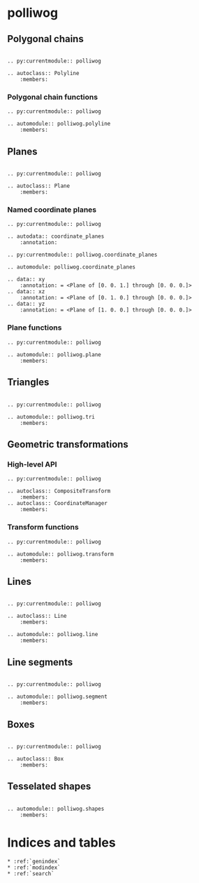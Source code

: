# polliwog

## Polygonal chains

```eval_rst

.. py:currentmodule:: polliwog

.. autoclass:: Polyline
    :members:
```

### Polygonal chain functions

```eval_rst
.. py:currentmodule:: polliwog

.. automodule:: polliwog.polyline
    :members:
```

## Planes

```eval_rst

.. py:currentmodule:: polliwog

.. autoclass:: Plane
    :members:
```

### Named coordinate planes

```eval_rst
.. py:currentmodule:: polliwog

.. autodata:: coordinate_planes
    :annotation:

.. py:currentmodule:: polliwog.coordinate_planes

.. automodule: polliwog.coordinate_planes

.. data:: xy
    :annotation: = <Plane of [0. 0. 1.] through [0. 0. 0.]>
.. data:: xz
    :annotation: = <Plane of [0. 1. 0.] through [0. 0. 0.]>
.. data:: yz
    :annotation: = <Plane of [1. 0. 0.] through [0. 0. 0.]>
```

### Plane functions

```eval_rst
.. py:currentmodule:: polliwog

.. automodule:: polliwog.plane
    :members:
```

## Triangles

```eval_rst

.. py:currentmodule:: polliwog

.. automodule:: polliwog.tri
    :members:
```

## Geometric transformations

### High-level API

```eval_rst
.. py:currentmodule:: polliwog

.. autoclass:: CompositeTransform
    :members:
.. autoclass:: CoordinateManager
    :members:
```

### Transform functions

```eval_rst
.. py:currentmodule:: polliwog

.. automodule:: polliwog.transform
    :members:
```

## Lines

```eval_rst

.. py:currentmodule:: polliwog

.. autoclass:: Line
    :members:

.. automodule:: polliwog.line
    :members:
```

## Line segments

```eval_rst

.. py:currentmodule:: polliwog

.. automodule:: polliwog.segment
    :members:
```



## Boxes

```eval_rst

.. py:currentmodule:: polliwog

.. autoclass:: Box
    :members:
```


## Tesselated shapes

```eval_rst

.. automodule:: polliwog.shapes
    :members:
```


# Indices and tables

```eval_rst
* :ref:`genindex`
* :ref:`modindex`
* :ref:`search`
```
